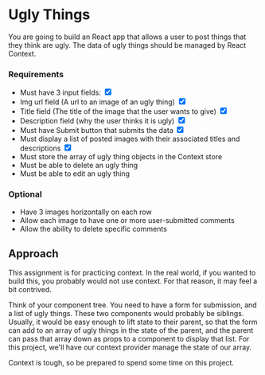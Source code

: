 # Ugly Things

You are going to build an React app that allows a user to post things that they think are ugly. The data of ugly things should be managed by React Context.

### Requirements
* Must have 3 input fields: <input type="checkbox" checked />
* Img url field (A url to an image of an ugly thing) <input type="checkbox" checked />
* Title field (The title of the image that the user wants to give) <input type="checkbox" checked />
* Description field (why the user thinks it is ugly) <input type="checkbox" checked />
* Must have Submit button that submits the data <input type="checkbox" checked />
* Must display a list of posted images with their associated titles and descriptions <input type="checkbox" checked />
* Must store the array of ugly thing objects in the Context store
* Must be able to delete an ugly thing
* Must be able to edit an ugly thing


### Optional
* Have 3 images horizontally on each row
* Allow each image to have one or more user-submitted comments
* Allow the ability to delete specific comments

## Approach
This assignment is for practicing context. In the real world, if you wanted to build this, you probably would not use context. For that reason, it may feel a bit contrived.

Think of your component tree. You need to have a form for submission, and a list of ugly things. These two components would probably be siblings. Usually, it would be easy enough to lift state to their parent, so that the form can add to an array of ugly things in the state of the parent, and the parent can pass that array down as props to a component to display that list. For this project, we'll have our context provider manage the state of our array.

Context is tough, so be prepared to spend some time on this project.